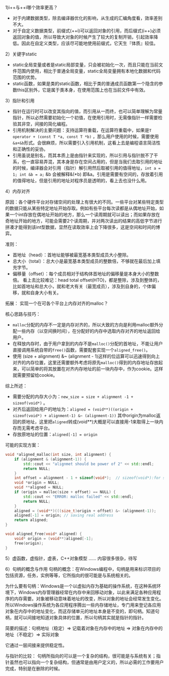 1)i++与++i哪个效率更高？
* 对于内建数据类型，除去编译器优化的影响，从生成的汇编角度看，效率差别不大。
* 对于自定义数据类型，前缀式(++i)可以返回对象的引用，而后缀式(i++)必须返回对象的值，所以导致大对象的时候产生了较大的复制开销，引起效率降低。因此在自定义类型，应该尽可能地使用前缀式，它天生『体质』较佳。

2）关键字static
* static全局变量或者是static局部变量，只会被初始化一次，而且只能在当前文件范围内使用，相比于普通全局变量，static全局变量拥有本地化数据和代码范围的优势。
* static函数，如果是类的static函数，相比于类的普通成员函数第一个隐含的参数this区别外，它是属于类本身，在使用范围上也在当前文件中有效。

3）指针和引用
* 指针在运行时可以改变其指向的值，而引用从一而终，也可以简单理解为常量指针，所以必然需要初始化一个初值，在使用引用时，无需像指针一样需要检验其非空，间接的简化编程。
* 引用机制解决的主要问题：支持运算符重载，在运算符重载中，如果是```T operator + (const T *a, const T *b)``` ，那么用户使用的时候，需要使用```&a+&b```形式。会很麻烦，所以需要引入引用机制，这看上去是编程语言简洁性和正确性的妥协。
* 引用虽说是别名，而其本质上是由指针来实现的，所以引用与指针脱不了干系，也一直容易弄混，其本身是存在空间占用的，但是当我们去取引用的地址的时候，编译器会对引用（指针）解引用然后取被引用的值得地址，```int a = 1; int &b = a;``` &b 会被解释&(*b) 即&a。引用是需要有空间的，存放着引用的值得地址，但是引用的地址对程序员是透明的，看上去也没什么用。

4）内存对齐

原因：各个硬件平台对存储空间的处理上有很大的不同。一些平台对某些特定类型的数据只能从某些特定地址开始存取。例如有些平台每次读都是从偶地址开始，如果一个int存放在偶地址开始的地方，那么一个读周期就可以读出；而如果存放在奇地址开始的地方，可能会需要2个读周期，并对两次读出的结果的高低字节进行拼凑才能得到该int型数据，显然在读取效率上会下降很多，这是空间和时间的博弈。

准则：
* 首地址（head）：首地址能够被最宽基本类型成员大小整除。
* 总大小（total）：总大小是最宽基本类型成员的整数倍，不够就在最后加上填充字节。
* 偏移量（offset）：每个成员相对于结构体首地址的偏移量是本身大小的整数倍。
看上去比较难记：head total offset(HTO)，都是整除，涉及到整体的，比如首地址和总大小，就和老大有关（最宽成员），涉及到自身的，个体偏移，就和自身大小有关。

拓展：
实现一个在可各个平台上内存对齐的malloc？

核心思路与技巧：
* `malloc`分配的内存不一定是内存对齐的，所以大致的方向是利用malloc额外分配一些内存（以空间换时间），在分配好的内存中选取内存对齐的地址返回给用户。
* 在释放内存时，由于用户拿到的内存不是`malloc()`分配的首地址，不能让用户直接调用系统自带的`free()`函数，需要配套实现一个`aligned_free()`。
* 使用 (size + alignment) &~ (alignment - 1)这样的位运算可以迅速得到向上对齐的内存位置，这里还需要额外考虑将原先`malloc()`得到的内存地址存放起来，可以简单的将其放置在对齐内存地址的前一块内存中，作为cookie。这样就需要预留给cookie。

综上所述：
* 需要分配的内存大小为：`new_size = size + alignment -1 + sizeof(void*)` 。
* 对齐后返回给用户的地址为：`aligned = (void**)((origin + sizeof(void*) + alignment-1) &~ (alignment-1))` 其中origin为malloc返回的原地址，这里把`aligned`转成(void**)大概是可以直接用-1来取得上一块内存而无需考虑平台。
* 存放原地址的位置：`aligned[-1] = origin` 

可能的实现方案：
```cpp
void *aligned_malloc(int size, int alignment) {
    if (alignment & (alignment-1)) {
        std::cout << "alignmet should be power of 2" << std::endl;
        return NULL;
    }
    int offset = alignment - 1 + sizeof(void*);  // sizeof(void*):for saving real address
    void *origin = NULL;
    void **aligned = NULL;
    if (origin = malloc(size + offset) == NULL) {
        std::cout << "ERROR: malloc failed" << std::endl;
        return NULL;
    }
    aligned = (void**)(((size_t)origin + offset) &~ (alignment-1)); 
    aligned[-1] = origin; // saving real address
    return aligned;
}

void aligned_free(void* aligned) {
    void* origin = (void**)aligned[-1];
    free(origin);
}
```

5）虚函数，虚指针，虚表，C++对象模型
…… 内容很多很杂，待写

6）句柄的概念与作用
句柄的概念：在Windows编程中，句柄是用来标识项目的包括资源，任务，实例等等，它所指向的很可能是与系统相关的。

为什么要有句柄：Windows是一个以虚拟内存为基础的操作系统，在这种系统环境下，Windows内存管理器经常在内存中来回移动对象，以此来满足各种应用程序的内存需要。对象被移动意味着地址的改变，所以对象的地址会经常发生变化。所以Windows操作系统为各应用程序腾出一些内存储地址，专门用来登记各应用对象在内存中的地址变化，而这存储单元的地址本身是不变的，即句柄。知道句柄，就可以间接地知道对象具体的位置，所以句柄其实就是指针的指针。

简要的描述：句柄地址（稳定）=> 记载着对象在内存中的地址 => 对象在内存中的地址（不稳定）=> 实际对象 

它通过一层间接来提供稳定性。

与指针的比较：
句柄所指向的可以是一个复杂的结构，很可能是与系统有关；指针虽然也可以指向一个复杂结构，但通常是由用户定义的，所以必需的工作要用户完成，特别是在删除的时候。
